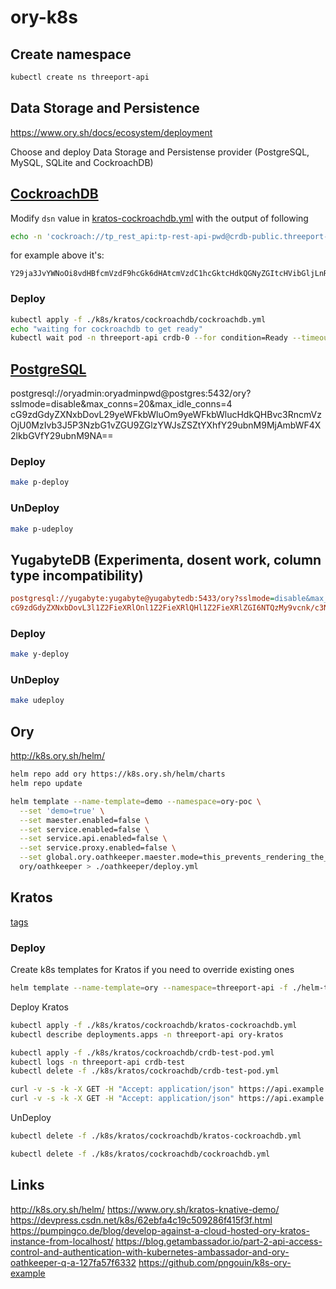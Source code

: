 # ory-k8s

## Create namespace

```bash
kubectl create ns threeport-api
```

## Data Storage and Persistence

https://www.ory.sh/docs/ecosystem/deployment

Choose and deploy Data Storage and Persistense provider (PostgreSQL, MySQL, SQLite and CockroachDB)

## [CockroachDB](https://www.ory.sh/docs/ecosystem/deployment#cockroachdb)

Modify `dsn` value in [kratos-cockroachdb.yml](./k8s/kratos/cockroachdb/kratos-cockroachdb.yml#L424) with the output of 
following
```bash
echo -n 'cockroach://tp_rest_api:tp-rest-api-pwd@crdb-public.threeport-api.svc.cluster.local:26257/threeport_api?sslmode=disable' | base64
```
for example above it's:
```text
Y29ja3JvYWNoOi8vdHBfcmVzdF9hcGk6dHAtcmVzdC1hcGktcHdkQGNyZGItcHVibGljLnRocmVlcG9ydC1hcGkuc3ZjLmNsdXN0ZXIubG9jYWw6MjYyNTcvdGhyZWVwb3J0X2FwaT9zc2xtb2RlPWRpc2FibGU=
```

### Deploy

```bash
kubectl apply -f ./k8s/kratos/cockroachdb/cockroachdb.yml
echo "waiting for cockroachdb to get ready"
kubectl wait pod -n threeport-api crdb-0 --for condition=Ready --timeout=180s
```

## [PostgreSQL](https://www.ory.sh/docs/ecosystem/deployment#postgresql)

postgresql://oryadmin:oryadminpwd@postgres:5432/ory?sslmode=disable&max_conns=20&max_idle_conns=4
cG9zdGdyZXNxbDovL29yeWFkbWluOm9yeWFkbWlucHdkQHBvc3RncmVzOjU0MzIvb3J5P3NzbG1vZGU9ZGlzYWJsZSZtYXhfY29ubnM9MjAmbWF4X2lkbGVfY29ubnM9NA==

### Deploy

```bash
make p-deploy

```
### UnDeploy

```bash
make p-udeploy
```

## YugabyteDB (Experimenta, dosent work, column type incompatibility)

```ini
postgresql://yugabyte:yugabyte@yugabytedb:5433/ory?sslmode=disable&max_conns=20&max_idle_conns=4
cG9zdGdyZXNxbDovL3l1Z2FieXRlOnl1Z2FieXRlQHl1Z2FieXRlZGI6NTQzMy9vcnk/c3NsbW9kZT1kaXNhYmxlJm1heF9jb25ucz0yMCZtYXhfaWRsZV9jb25ucz00
```

### Deploy 

```bash
make y-deploy
```

### UnDeploy 

```bash
make udeploy
```

## Ory

http://k8s.ory.sh/helm/

```bash
helm repo add ory https://k8s.ory.sh/helm/charts
helm repo update

helm template --name-template=demo --namespace=ory-poc \
  --set 'demo=true' \
  --set maester.enabled=false \
  --set service.enabled=false \
  --set service.api.enabled=false \
  --set service.proxy.enabled=false \
  --set global.ory.oathkeeper.maester.mode=this_prevents_rendering_the_deployment \
  ory/oathkeeper > ./oathkeeper/deploy.yml
```

## Kratos

[tags](https://hub.docker.com/r/oryd/kratos/tags)

### Deploy 

Create k8s templates for Kratos if you need to override existing ones 

```bash
helm template --name-template=ory --namespace=threeport-api -f ./helm-template/kratos/values.yml ory/kratos > ./k8s/kratos/kratos-cockroachdb.yml
```

Deploy Kratos
```bash
kubectl apply -f ./k8s/kratos/cockroachdb/kratos-cockroachdb.yml
kubectl describe deployments.apps -n threeport-api ory-kratos

kubectl apply -f ./k8s/kratos/cockroachdb/crdb-test-pod.yml
kubectl logs -n threeport-api crdb-test
kubectl delete -f ./k8s/kratos/cockroachdb/crdb-test-pod.yml

curl -v -s -k -X GET -H "Accept: application/json" https://api.example.com/kratos/self-service/registration/browser
curl -v -s -k -X GET -H "Accept: application/json" https://api.example.com/self-service/registration/browser
```

UnDeploy
```bash
kubectl delete -f ./k8s/kratos/cockroachdb/kratos-cockroachdb.yml

kubectl delete -f ./k8s/kratos/cockroachdb/cockroachdb.yml
```

## Links

http://k8s.ory.sh/helm/
https://www.ory.sh/kratos-knative-demo/
https://devpress.csdn.net/k8s/62ebfa4c19c509286f415f3f.html
https://pumpingco.de/blog/develop-against-a-cloud-hosted-ory-kratos-instance-from-localhost/
https://blog.getambassador.io/part-2-api-access-control-and-authentication-with-kubernetes-ambassador-and-ory-oathkeeper-q-a-127fa57f6332
https://github.com/pngouin/k8s-ory-example
